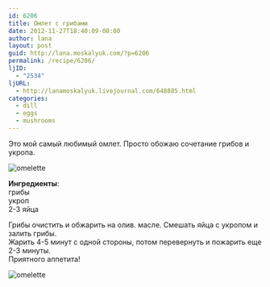 ```yaml
---
id: 6206
title: Омлет с грибами
date: 2012-11-27T18:40:09-08:00
author: lana
layout: post
guid: http://lana.moskalyuk.com/?p=6206
permalink: /recipe/6206/
ljID:
  - "2534"
ljURL:
  - http://lanamoskalyuk.livejournal.com/648885.html
categories:
  - dill
  - eggs
  - mushrooms
---
```

Это мой самый любимый омлет. Просто обожаю сочетание грибов и укропа. 

![omelette](http://farm9.staticflickr.com/8485/8222886104_fee549654d_c.jpg) 

**Ингредиенты**:  
грибы  
укроп  
2-3 яйца

Грибы очистить и обжарить на олив. масле. Смешать яйца с укропом и залить грибы.  
Жарить 4-5 минут с одной стороны, потом перевернуть и пожарить еще 2-3 минуты.  
Приятного аппетита!

![omelette](http://farm9.staticflickr.com/8069/8221810373_10794d858f_c.jpg)
